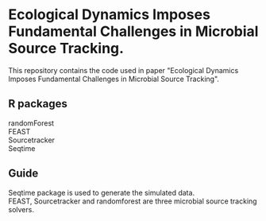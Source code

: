 # Ecological Dynamics Imposes Fundamental Challenges in Microbial Source Tracking.
This repository contains the code used in paper "Ecological Dynamics Imposes Fundamental Challenges in Microbial Source Tracking".

## R packages
randomForest\
FEAST\
Sourcetracker\
Seqtime

## Guide
Seqtime package is used to generate the simulated data.\
FEAST, Sourcetracker and randomforest are three microbial source tracking solvers.

